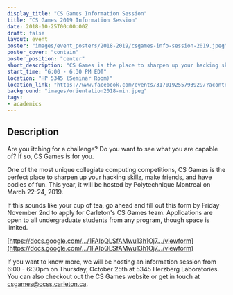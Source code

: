 ```yaml
---
display_title: "CS Games Information Session"
title: "CS Games 2019 Information Session"
date: 2018-10-25T00:00:00Z
draft: false
layout: event
poster: "images/event_posters/2018-2019/csgames-info-session-2019.jpeg"
poster_cover: "contain"
poster_position: "center"
short_description: "CS Games is the place to sharpen up your hacking skills, make friends, and have oodles of fun."
start_time: "6:00 - 6:30 PM EDT"
location: "HP 5345 (Seminar Room)"
location_link: "https://www.facebook.com/events/317019255793929/?acontext=%7B%22event_action_history%22%3A[%7B%22surface%22%3A%22page%22%7D]%7D"
background: "images/orientation2018-min.jpeg"
tags:
- academics
---
```


## Description

Are you itching for a challenge? Do you want to see what you are capable of? If so, CS Games is for you.

One of the most unique collegiate computing competitions, CS Games is the perfect place to sharpen up your hacking skillz, make friends, and have oodles of fun. This year, it will be hosted by Polytechnique Montreal on March 22-24, 2019.

If this sounds like your cup of tea, go ahead and fill out this form by Friday November 2nd to apply for Carleton's CS Games team. Applications are open to all undergraduate students from any program, though space is limited.

[https://docs.google.com/.../1FAIpQLSfAMwu13h1Oj7.../viewform](https://docs.google.com/.../1FAIpQLSfAMwu13h1Oj7.../viewform)

If you want to know more, we will be hosting an information session from 6:00 - 6:30pm on Thursday, October 25th at 5345 Herzberg Laboratories. You can also checkout out the CS Games website or get in touch at csgames@ccss.carleton.ca.